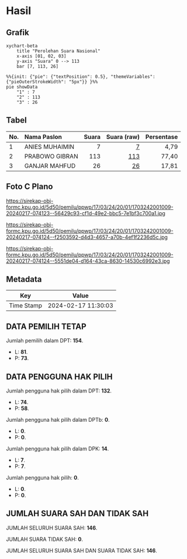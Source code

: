 # Hasil

## Grafik

```mermaid
xychart-beta
    title "Perolehan Suara Nasional"
    x-axis [01, 02, 03]
    y-axis "Suara" 0 --> 113
    bar [7, 113, 26]
```

```mermaid
%%{init: {"pie": {"textPosition": 0.5}, "themeVariables": {"pieOuterStrokeWidth": "5px"}} }%%
pie showData
    "1" : 7
    "2" : 113
    "3" : 26
```

## Tabel

| No. | Nama Paslon    | Suara | Suara (raw) | Persentase |
|:--- |:-------------- | -----:| -----------:| ----------:|
| 1   | ANIES MUHAIMIN | 7     | [7][p-1]    | 4,79       |
| 2   | PRABOWO GIBRAN | 113   | [113][p-2]  | 77,40      |
| 3   | GANJAR MAHFUD  | 26    | [26][p-3]   | 17,81      |


[p-1]: https://github.com/gigit-pemilu/pemilu-2024/blob/main/pilpres/hitung-suara/sub/17-bengkulu/sub/03-bengkulu-utara/sub/24-pinang-raya/sub/2001-air-sebayur/sub/009-tps/sub/paslon-1.txt
[p-2]: https://github.com/gigit-pemilu/pemilu-2024/blob/main/pilpres/hitung-suara/sub/17-bengkulu/sub/03-bengkulu-utara/sub/24-pinang-raya/sub/2001-air-sebayur/sub/009-tps/sub/paslon-2.txt
[p-3]: https://github.com/gigit-pemilu/pemilu-2024/blob/main/pilpres/hitung-suara/sub/17-bengkulu/sub/03-bengkulu-utara/sub/24-pinang-raya/sub/2001-air-sebayur/sub/009-tps/sub/paslon-3.txt

## Foto C Plano

https://sirekap-obj-formc.kpu.go.id/5d50/pemilu/ppwp/17/03/24/20/01/1703242001009-20240217-074123--56429c93-cf1d-49e2-bbc5-7e1bf3c700a1.jpg

https://sirekap-obj-formc.kpu.go.id/5d50/pemilu/ppwp/17/03/24/20/01/1703242001009-20240217-074124--f2503592-d4d3-4657-a70b-4ef1f2236d5c.jpg

https://sirekap-obj-formc.kpu.go.id/5d50/pemilu/ppwp/17/03/24/20/01/1703242001009-20240217-074124--5551de04-d164-43ca-8630-14530c6992e3.jpg


## Metadata

| Key        | Value               |
| ---------- | ------------------- |
| Time Stamp | 2024-02-17 11:30:03 |


## DATA PEMILIH TETAP

Jumlah pemilih dalam DPT: **154**.
 * L: **81**.
 * P: **73**.

## DATA PENGGUNA HAK PILIH

Jumlah pengguna hak pilih dalam DPT: **132**.
 * L: **74**.
 * P: **58**.

Jumlah pengguna hak pilih dalam DPTb: **0**.
 * L: **0**.
 * P: **0**.

Jumlah pengguna hak pilih dalam DPK: **14**.
 * L: **7**.
 * P: **7**.

Jumlah pengguna hak pilih: **0**.
 * L: **0**.
 * P: **0**.

## JUMLAH SUARA SAH DAN TIDAK SAH

JUMLAH SELURUH SUARA SAH: **146**.

JUMLAH SUARA TIDAK SAH: **0**.

JUMLAH SELURUH SUARA SAH DAN SUARA TIDAK SAH: **146**.


